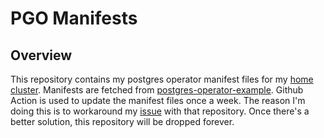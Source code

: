 # PGO Manifests

## Overview

This repository contains my postgres operator manifest files for my [home cluster](https://github.com/budimanjojo/home-cluster).
Manifests are fetched from [postgres-operator-example](https://github.com/CrunchyData/postgres-operator-examples).
Github Action is used to update the manifest files once a week.
The reason I'm doing this is to workaround my [issue](https://github.com/CrunchyData/postgres-operator-examples/issues/90) with that repository.
Once there's a better solution, this repository will be dropped forever.
